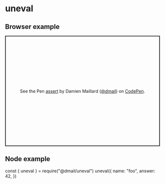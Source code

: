# uneval

## Browser example

<p
  class="codepen"
  data-height="360"
  data-theme-id="0"
  data-default-tab="js,result"
  data-user="dmail"
  data-slug-hash="YbeYWG"
  data-preview="true"
  style="height: 360px; box-sizing: border-box; display: flex; align-items: center; justify-content: center; border: 2px solid; margin: 1em 0; padding: 1em;"
  data-pen-title="assert"
>
  <span
    >See the Pen <a href="https://codepen.io/dmail/pen/YbeYWG/"> assert</a> by Damien Maillard (<a
      href="https://codepen.io/dmail"
      >@dmail</a
    >) on <a href="https://codepen.io">CodePen</a>.</span
  >
</p>
<script async src="https://static.codepen.io/assets/embed/ei.js"></script>

## Node example

<div id="runkit-source">
const { uneval } = require("@dmail/uneval")
uneval({
  name: "foo",
  answer: 42,
})
</div>
<script src="https://embed.runkit.com" data-element-id="runkit-source"></script>
